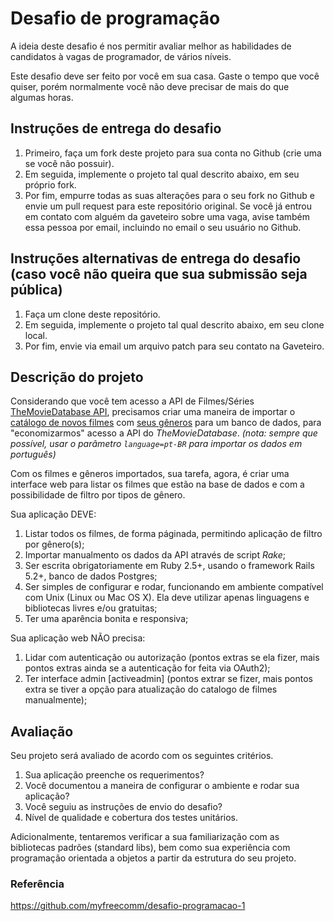 # Desafio de programação

A ideia deste desafio é nos permitir avaliar melhor as habilidades de candidatos à vagas de programador, de vários níveis.

Este desafio deve ser feito por você em sua casa. Gaste o tempo que você quiser, porém normalmente você não deve precisar de mais do que algumas horas.

## Instruções de entrega do desafio
1. Primeiro, faça um fork deste projeto para sua conta no Github (crie uma se você não possuir).
1. Em seguida, implemente o projeto tal qual descrito abaixo, em seu próprio fork.
1. Por fim, empurre todas as suas alterações para o seu fork no Github e envie um pull request para este repositório original. Se você já entrou em contato com alguém da gaveteiro sobre uma vaga, avise também essa pessoa por email, incluindo no email o seu usuário no Github.

## Instruções alternativas de entrega do desafio (caso você não queira que sua submissão seja pública)
1. Faça um clone deste repositório.
1. Em seguida, implemente o projeto tal qual descrito abaixo, em seu clone local.
1. Por fim, envie via email um arquivo patch para seu contato na Gaveteiro.

## Descrição do projeto

Considerando que você tem acesso a API de Filmes/Séries [TheMovieDatabase API](https://www.themoviedb.org/documentation/api), precisamos criar uma maneira de importar o [catálogo de novos filmes](https://developers.themoviedb.org/3/movies/get-upcoming) com [seus gêneros](https://developers.themoviedb.org/3/genres/get-movie-list) para um banco de dados, para "economizarmos" acesso a API do _TheMovieDatabase_. _(nota: sempre que possível, usar o parâmetro `language=pt-BR` para importar os dados em português)_

Com os filmes e gêneros importados, sua tarefa, agora, é criar uma interface web para listar os filmes que estão na base de dados e com a possibilidade de filtro por tipos de gênero.

Sua aplicação DEVE:

1. Listar todos os filmes, de forma páginada, permitindo aplicação de filtro por gênero(s);
1. Importar manualmento os dados da API através de script _Rake_;
1. Ser escrita obrigatoriamente em Ruby 2.5+, usando o framework Rails 5.2+, banco de dados Postgres;
1. Ser simples de configurar e rodar, funcionando em ambiente compatível com Unix (Linux ou Mac OS X). Ela deve utilizar apenas linguagens e bibliotecas livres e/ou gratuitas;
1. Ter uma aparência bonita e responsiva;

Sua aplicação web NÃO precisa:

1. Lidar com autenticação ou autorização (pontos extras se ela fizer, mais pontos extras ainda se a autenticação for feita via OAuth2);
1. Ter interface admin [activeadmin] (pontos extrar se fizer, mais pontos extra se tiver a opção para atualização do catalogo de filmes manualmente);

## Avaliação

Seu projeto será avaliado de acordo com os seguintes critérios.

1. Sua aplicação preenche os requerimentos?
1. Você documentou a maneira de configurar o ambiente e rodar sua aplicação?
1. Você seguiu as instruções de envio do desafio?
1. Nível de qualidade e cobertura dos testes unitários.

Adicionalmente, tentaremos verificar a sua familiarização com as bibliotecas padrões (standard libs), bem como sua experiência com programação orientada a objetos a partir da estrutura do seu projeto.

### Referência

https://github.com/myfreecomm/desafio-programacao-1
